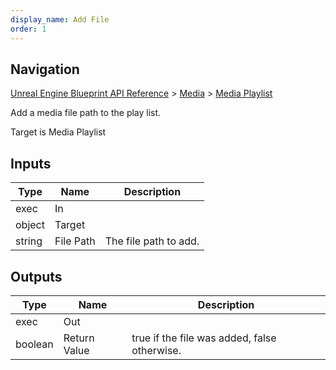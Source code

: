 ```yaml
---
display_name: Add File
order: 1
---
```

## Navigation

[Unreal Engine Blueprint API Reference](https://dev.epicgames.com/documentation/en-us/unreal-engine/BlueprintAPI) > [Media](https://dev.epicgames.com/documentation/en-us/unreal-engine/BlueprintAPI/Media) > [Media Playlist](https://dev.epicgames.com/documentation/en-us/unreal-engine/BlueprintAPI/Media/MediaPlaylist)

Add a media file path to the play list.

Target is Media Playlist

## Inputs

| Type | Name | Description |
| --- | --- | --- |
| exec | In |  |
| object | Target |  |
| string | File Path | The file path to add. |

## Outputs

| Type | Name | Description |
| --- | --- | --- |
| exec | Out |  |
| boolean | Return Value | true if the file was added, false otherwise. |
